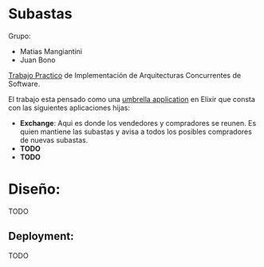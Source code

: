 # Subastas

Grupo:

- Matias Mangiantini
- Juan Bono

[Trabajo Practico](https://docs.google.com/document/d/19LNOQ6UVRD1bX99NxAA7DfSlM4BvavbCQtwrhkj7U8c/edit) de Implementación de Arquitecturas Concurrentes de Software.

El trabajo esta pensado como una [umbrella application](https://medium.com/matic-insurance/designing-scalable-application-with-elixir-from-umbrella-project-to-distributed-system-42f28c7e62f1) en Elixir que consta con las siguientes aplicaciones hijas:

- **Exchange**: Aqui es donde los vendedores y compradores se reunen. Es quien mantiene las subastas y avisa a todos los posibles compradores de nuevas subastas.
- **TODO**
- **TODO**

# Diseño:

TODO

## Deployment:

TODO
